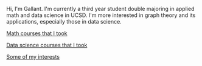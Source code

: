 Hi, I'm Gallant. I'm currently a third year student double majoring in applied math and data science in UCSD. I'm more interested in graph theory and its applications, especially those in data science.

[Math courses that I took](https://gallnt.github.io/personal-page/math.html)

[Data science courses that I took](https://gallnt.github.io/personal-page/data-science.html)

[Some of my interests](https://gallnt.github.io/personal-page/interests.html)

